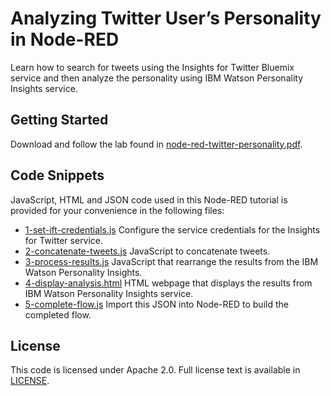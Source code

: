 # Analyzing Twitter User’s Personality in Node-RED

Learn how to search for tweets using the Insights for Twitter Bluemix service and then analyze the personality using IBM Watson Personality Insights service.

## Getting Started

Download and follow the lab found in [node-red-twitter-personality.pdf](https://github.com/jeancarl/node-red-labs/tree/master/node-red-twitter-personality/node-red-twitter-personality.pdf).

## Code Snippets

JavaScript, HTML and JSON code used in this Node-RED tutorial is provided for your convenience in the following files:

* [1-set-ift-credentials.js](https://github.com/jeancarl/node-red-labs/tree/master/node-red-twitter-personality/code/1-set-ift-credentials.js) Configure the service credentials for the Insights for Twitter service.
* [2-concatenate-tweets.js](https://github.com/jeancarl/node-red-labs/tree/master/node-red-twitter-personality/code/2-concatenate-tweets.js) JavaScript to concatenate tweets.
* [3-process-results.js](https://github.com/jeancarl/node-red-labs/tree/master/node-red-twitter-personality/code/3-process-results.js) JavaScript that rearrange the results from the IBM Watson Personality Insights.
* [4-display-analysis.html](https://github.com/jeancarl/node-red-labs/tree/master/node-red-twitter-personality/code/4-display-analysis.html) HTML webpage that displays the results from IBM Watson Personality Insights service.
* [5-complete-flow.js](https://github.com/jeancarl/node-red-labs/tree/master/node-red-twitter-personality/code/5-complete-flow.js) Import this JSON into Node-RED to build the completed flow.



## License

This code is licensed under Apache 2.0. Full license text is available in [LICENSE](https://github.com/jeancarl/node-red-labs/tree/master/node-red-twitter-personality/LICENSE).
